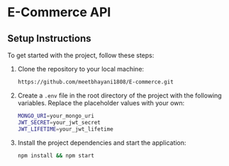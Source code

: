 # E-Commerce API

## Setup Instructions

To get started with the project, follow these steps:

1. Clone the repository to your local machine:
    ```sh
    https://github.com/meetbhayani1808/E-commerce.git
    ```

2. Create a `.env` file in the root directory of the project with the following variables. Replace the placeholder values with your own:

    ```sh
    MONGO_URI=your_mongo_uri
    JWT_SECRET=your_jwt_secret
    JWT_LIFETIME=your_jwt_lifetime
    ```

3. Install the project dependencies and start the application:

    ```sh
    npm install && npm start
    ```
